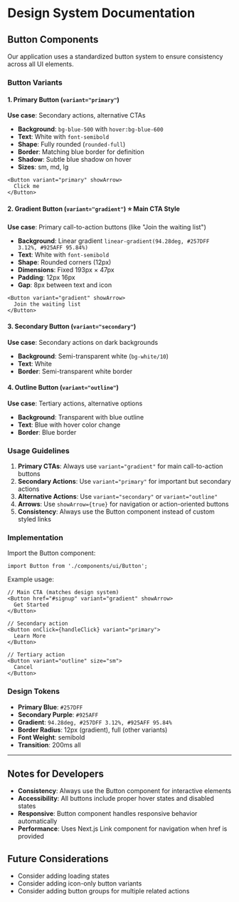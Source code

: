 # Design System Documentation

## Button Components

Our application uses a standardized button system to ensure consistency across all UI elements.

### Button Variants

#### 1. Primary Button (`variant="primary"`)
**Use case**: Secondary actions, alternative CTAs
- **Background**: `bg-blue-500` with `hover:bg-blue-600`
- **Text**: White with `font-semibold`
- **Shape**: Fully rounded (`rounded-full`)
- **Border**: Matching blue border for definition
- **Shadow**: Subtle blue shadow on hover
- **Sizes**: sm, md, lg

```tsx
<Button variant="primary" showArrow>
  Click me
</Button>
```

#### 2. Gradient Button (`variant="gradient"`) ⭐ **Main CTA Style**
**Use case**: Primary call-to-action buttons (like "Join the waiting list")
- **Background**: Linear gradient `linear-gradient(94.28deg, #257DFF 3.12%, #925AFF 95.84%)`
- **Text**: White with `font-semibold`
- **Shape**: Rounded corners (12px)
- **Dimensions**: Fixed 193px × 47px
- **Padding**: 12px 16px
- **Gap**: 8px between text and icon

```tsx
<Button variant="gradient" showArrow>
  Join the waiting list
</Button>
```

#### 3. Secondary Button (`variant="secondary"`)
**Use case**: Secondary actions on dark backgrounds
- **Background**: Semi-transparent white (`bg-white/10`)
- **Text**: White
- **Border**: Semi-transparent white border

#### 4. Outline Button (`variant="outline"`)
**Use case**: Tertiary actions, alternative options
- **Background**: Transparent with blue outline
- **Text**: Blue with hover color change
- **Border**: Blue border

### Usage Guidelines

1. **Primary CTAs**: Always use `variant="gradient"` for main call-to-action buttons
2. **Secondary Actions**: Use `variant="primary"` for important but secondary actions
3. **Alternative Actions**: Use `variant="secondary"` or `variant="outline"`
4. **Arrows**: Use `showArrow={true}` for navigation or action-oriented buttons
5. **Consistency**: Always use the Button component instead of custom styled links

### Implementation

Import the Button component:
```tsx
import Button from './components/ui/Button';
```

Example usage:
```tsx
// Main CTA (matches design system)
<Button href="#signup" variant="gradient" showArrow>
  Get Started
</Button>

// Secondary action
<Button onClick={handleClick} variant="primary">
  Learn More
</Button>

// Tertiary action
<Button variant="outline" size="sm">
  Cancel
</Button>
```

### Design Tokens

- **Primary Blue**: `#257DFF`
- **Secondary Purple**: `#925AFF`
- **Gradient**: `94.28deg, #257DFF 3.12%, #925AFF 95.84%`
- **Border Radius**: 12px (gradient), full (other variants)
- **Font Weight**: semibold
- **Transition**: 200ms all

---

## Notes for Developers

- **Consistency**: Always use the Button component for interactive elements
- **Accessibility**: All buttons include proper hover states and disabled states
- **Responsive**: Button component handles responsive behavior automatically
- **Performance**: Uses Next.js Link component for navigation when href is provided

## Future Considerations

- Consider adding loading states
- Consider adding icon-only button variants
- Consider adding button groups for multiple related actions